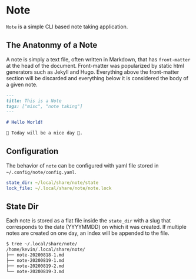 # Note

`Note` is a simple CLI based note taking application.

## The Anatonmy of a Note

A note is simply a text file, often written in Markdown, that has `front-matter` at the head of
the document.  Front-matter was popularized by static html generators such as Jekyll and Hugo. 
Everything above the front-matter section will be discarded and everything below it is considered
the body of a given note.

```markdown
---
title: This is a Note
tags: ["misc", "note taking"]
---

# Hello World!

🐪 Today will be a nice day 🐪.
```

## Configuration

The behavior of `note` can be configured with yaml file stored in `~/.config/note/config.yaml`.

```yaml
state_dir: ~/local/share/note/state
lock_file: ~/.local/share/note/note.lock
```

## State Dir

Each note is stored as a flat file inside the `state_dir` with a slug that corresponds to the 
date (YYYYMMDD) on which it was created. If multiple notes are created on one day, an index will
be appended to the file.

```bash
$ tree ~/.local/share/note/
/home/kevin/.local/share/note/
├── note-20200818-1.md
├── note-20200819-1.md
├── note-20200819-2.md
└── note-20200819-3.md
```
